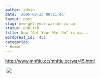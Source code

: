 ```yaml
---
author: admin
date: '2005-03-23 00:21:45'
layout: post
slug: new-get-your-war-on-is-up
status: publish
title: New "Get Your War On" is up...
wordpress_id: '431'
categories:
- Humor
---
```

<P><A href="http://www.mnftiu.cc/mnftiu.cc/war45.html">http://www.mnftiu.cc/mnftiu.cc/war45.html</A></P>
<P>&nbsp;<FONT color=red><IMG src="http://www.mnftiu.cc/mnftiu.cc/images/war.332.gif" border=0></FONT></P>
